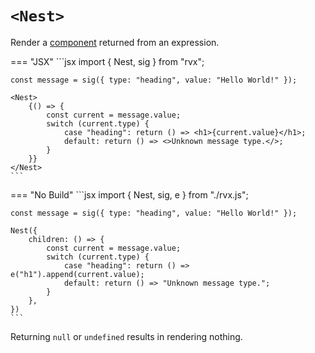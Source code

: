 # `<Nest>`
Render a [component](../components.md) returned from an expression.

=== "JSX"
	```jsx
	import { Nest, sig } from "rvx";

	const message = sig({ type: "heading", value: "Hello World!" });

	<Nest>
		{() => {
			const current = message.value;
			switch (current.type) {
				case "heading": return () => <h1>{current.value}</h1>;
				default: return () => <>Unknown message type.</>;
			}
		}}
	</Nest>
	```

=== "No Build"
	```jsx
	import { Nest, sig, e } from "./rvx.js";

	const message = sig({ type: "heading", value: "Hello World!" });

	Nest({
		children: () => {
			const current = message.value;
			switch (current.type) {
				case "heading": return () => e("h1").append(current.value);
				default: return () => "Unknown message type.";
			}
		},
	})
	```

Returning `null` or `undefined` results in rendering nothing.
